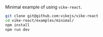Minimal example of using `vike-react`.

```bash
git clone git@github.com:vikejs/vike-react
cd vike-react/examples/minimal/
npm install
npm run dev
```
